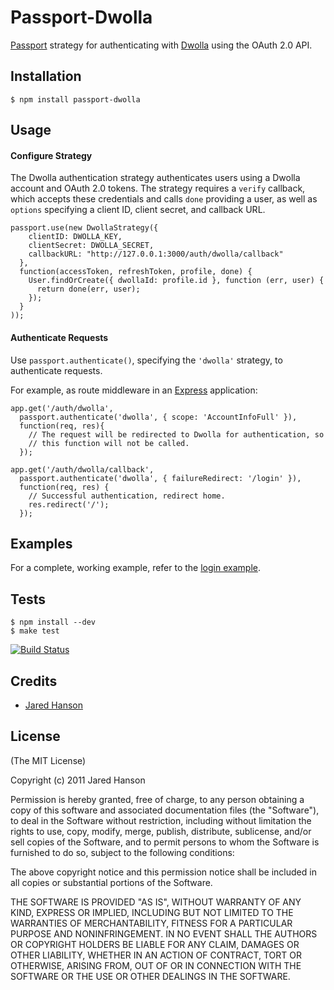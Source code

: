 # Passport-Dwolla

[Passport](https://github.com/jaredhanson/passport) strategy for authenticating
with [Dwolla](http://www.dwolla.com/) using the OAuth 2.0 API.

## Installation

    $ npm install passport-dwolla

## Usage

#### Configure Strategy

The Dwolla authentication strategy authenticates users using a Dwolla account
and OAuth 2.0 tokens.  The strategy requires a `verify` callback, which accepts
these credentials and calls `done` providing a user, as well as `options`
specifying a client ID, client secret, and callback URL.

    passport.use(new DwollaStrategy({
        clientID: DWOLLA_KEY,
        clientSecret: DWOLLA_SECRET,
        callbackURL: "http://127.0.0.1:3000/auth/dwolla/callback"
      },
      function(accessToken, refreshToken, profile, done) {
        User.findOrCreate({ dwollaId: profile.id }, function (err, user) {
          return done(err, user);
        });
      }
    ));

#### Authenticate Requests

Use `passport.authenticate()`, specifying the `'dwolla'` strategy, to
authenticate requests.

For example, as route middleware in an [Express](http://expressjs.com/)
application:

    app.get('/auth/dwolla',
      passport.authenticate('dwolla', { scope: 'AccountInfoFull' }),
      function(req, res){
        // The request will be redirected to Dwolla for authentication, so
        // this function will not be called.
      });

    app.get('/auth/dwolla/callback', 
      passport.authenticate('dwolla', { failureRedirect: '/login' }),
      function(req, res) {
        // Successful authentication, redirect home.
        res.redirect('/');
      });

## Examples

For a complete, working example, refer to the [login example](https://github.com/jaredhanson/passport-dwolla/tree/master/examples/login).

## Tests

    $ npm install --dev
    $ make test

[![Build Status](https://secure.travis-ci.org/jaredhanson/passport-dwolla.png)](http://travis-ci.org/jaredhanson/passport-dwolla)

## Credits

  - [Jared Hanson](http://github.com/jaredhanson)

## License

(The MIT License)

Copyright (c) 2011 Jared Hanson

Permission is hereby granted, free of charge, to any person obtaining a copy of
this software and associated documentation files (the "Software"), to deal in
the Software without restriction, including without limitation the rights to
use, copy, modify, merge, publish, distribute, sublicense, and/or sell copies of
the Software, and to permit persons to whom the Software is furnished to do so,
subject to the following conditions:

The above copyright notice and this permission notice shall be included in all
copies or substantial portions of the Software.

THE SOFTWARE IS PROVIDED "AS IS", WITHOUT WARRANTY OF ANY KIND, EXPRESS OR
IMPLIED, INCLUDING BUT NOT LIMITED TO THE WARRANTIES OF MERCHANTABILITY, FITNESS
FOR A PARTICULAR PURPOSE AND NONINFRINGEMENT. IN NO EVENT SHALL THE AUTHORS OR
COPYRIGHT HOLDERS BE LIABLE FOR ANY CLAIM, DAMAGES OR OTHER LIABILITY, WHETHER
IN AN ACTION OF CONTRACT, TORT OR OTHERWISE, ARISING FROM, OUT OF OR IN
CONNECTION WITH THE SOFTWARE OR THE USE OR OTHER DEALINGS IN THE SOFTWARE.
